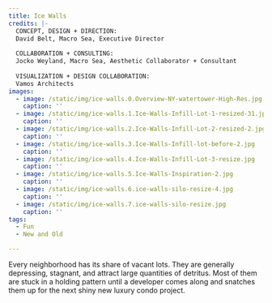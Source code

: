 ```yaml
---
title: Ice Walls
credits: |-
  CONCEPT, DESIGN + DIRECTION:  
  David Belt, Macro Sea, Executive Director  
    
  COLLABORATION + CONSULTING:  
  Jocko Weyland, Macro Sea, Aesthetic Collaborator + Consultant  
    
  VISUALIZATION + DESIGN COLLABORATION:  
  Vamos Architects
images:
  - image: /static/img/ice-walls.0.Overview-NY-watertower-High-Res.jpg
    caption: ''
  - image: /static/img/ice-walls.1.Ice-Walls-Infill-Lot-1-resized-31.jpg
    caption: ''
  - image: /static/img/ice-walls.2.Ice-Walls-Infill-Lot-2-resized-2.jpg
    caption: ''
  - image: /static/img/ice-walls.3.Ice-Walls-Infill-lot-before-2.jpg
    caption: ''
  - image: /static/img/ice-walls.4.Ice-Walls-Infill-Lot-3-resize.jpg
    caption: ''
  - image: /static/img/ice-walls.5.Ice-Walls-Inspiration-2.jpg
    caption: ''
  - image: /static/img/ice-walls.6.ice-walls-silo-resize-4.jpg
    caption: ''
  - image: /static/img/ice-walls.7.ice-walls-silo-resize.jpg
    caption: ''
tags:
  - Fun
  - New and Old

---
```

Every neighborhood has its share of vacant lots. They are generally depressing, stagnant, and attract large quantities of detritus. Most of them are stuck in a holding pattern until a developer comes along and snatches them up for the next shiny new luxury condo project.